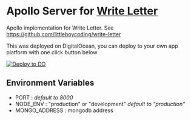 # Apollo Server for [Write Letter](https://github.com/littleboycoding/write-letter)
Apollo implementation for Write Letter. See https://github.com/littleboycoding/write-letter

This was deployed on DigitalOcean, you can deploy to your own app platform with one click button below

[![Deploy to DO](https://www.deploytodo.com/do-btn-blue.svg)](https://cloud.digitalocean.com/apps/new?repo=https://github.com/littleboycoding/write-letter/tree/main)

## Environment Variables
- PORT : *default to 8000*
- NODE_ENV : "production" or "development" *default to "production"*
- MONGO_ADDRESS : mongodb address
